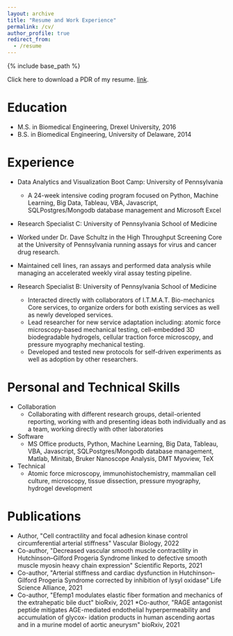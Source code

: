 ```yaml
---
layout: archive
title: "Resume and Work Experience"
permalink: /cv/
author_profile: true
redirect_from:
  - /resume
---
```


{% include base_path %}

Click here to download a PDR of my resume. [link](https://eroberts91.github.io/personal-site/files/ERoberts_Resume__July_2024.pdf "Resume PDF").



Education
======
* M.S. in Biomedical Engineering, Drexel University, 2016
* B.S. in Biomedical Engineering, University of Delaware, 2014

Experience
======
* Data Analytics and Visualization Boot Camp: University of Pennsylvania 
  * A 24-week intensive coding program focused on Python, Machine Learning, Big Data, Tableau, VBA, Javascript, SQLPostgres/Mongodb database management and Microsoft Excel

*  Research Specialist C: University of Pennsylvania School of Medicine
  * Worked under Dr. Dave Schultz in the High Throughput Screening Core at the University of Pennsylvania running assays for virus and cancer drug research.
  * Maintained cell lines, ran assays and performed data analysis while managing an accelerated weekly viral assay testing pipeline.

* Research Specialist B: University of Pennsylvania School of Medicine
  * Interacted directly with collaborators of I.T.M.A.T. Bio-mechanics Core services, to organize orders for both existing services as well as newly developed services.
  * Lead researcher for new service adaptation including: atomic force microscopy-based mechanical testing, cell-embedded 3D biodegradable hydrogels, cellular traction force microscopy, and pressure myography mechanical testing.
  * Developed and tested new protocols for self-driven experiments as well as adoption by other researchers.
  
Personal and Technical Skills
======
* Collaboration 
  * Collaborating with different research groups, detail-oriented reporting,  working with and presenting ideas both individually and as a team, working directly with other laboratories
* Software
  * MS Office products, Python, Machine Learning, Big Data, Tableau, VBA, Javascript, SQLPostgres/Mongodb database management, Matlab, Minitab, Bruker Nanoscope Analysis, DMT Myoview, TeX
* Technical 
  * Atomic force microscopy, immunohistochemistry, mammalian cell culture,  microscopy, tissue dissection, pressure myography, hydrogel development

Publications
======
* Author, "Cell contractility and focal adhesion kinase control circumferential arterial stiffness" Vascular Biology, 2022
* Co-author, "Decreased vascular smooth muscle contractility in Hutchinson–Gilford Progeria Syndrome linked to defective
smooth muscle myosin heavy chain expression" Scientific Reports, 2021
* Co-author, "Arterial stiffness and cardiac dysfunction in Hutchinson–Gilford Progeria Syndrome corrected by inhibition of
lysyl oxidase" Life Science Alliance, 2021
* Co-author, "Efemp1 modulates elastic fiber formation and mechanics of the extrahepatic bile duct" bioRxiv, 2021
*Co-author, "RAGE antagonist peptide mitigates AGE-mediated endothelial hyperpermeability and accumulation of glycox-
idation products in human ascending aortas and in a murine model of aortic aneurysm" bioRxiv, 2021
